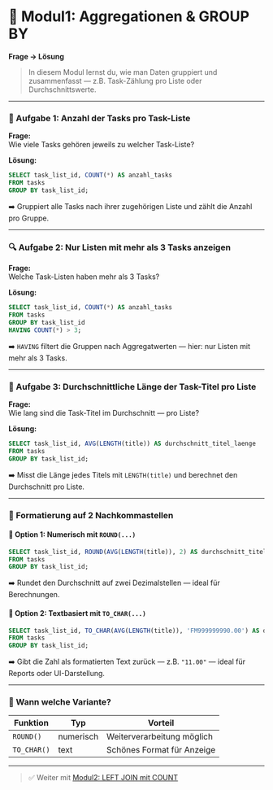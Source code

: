 # 🧮 Modul1: Aggregationen & GROUP BY  
**Frage → Lösung**

> In diesem Modul lernst du, wie man Daten gruppiert und zusammenfasst — z.B. Task-Zählung pro Liste oder Durchschnittswerte.

---

### 🧮 Aufgabe 1: Anzahl der Tasks pro Task-Liste

**Frage:**  
Wie viele Tasks gehören jeweils zu welcher Task-Liste?

**Lösung:**

```sql
SELECT task_list_id, COUNT(*) AS anzahl_tasks
FROM tasks
GROUP BY task_list_id;
```

➡️ Gruppiert alle Tasks nach ihrer zugehörigen Liste und zählt die Anzahl pro Gruppe.

---

### 🔍 Aufgabe 2: Nur Listen mit mehr als 3 Tasks anzeigen

**Frage:**  
Welche Task-Listen haben mehr als 3 Tasks?

**Lösung:**

```sql
SELECT task_list_id, COUNT(*) AS anzahl_tasks
FROM tasks
GROUP BY task_list_id
HAVING COUNT(*) > 3;
```

➡️ `HAVING` filtert die Gruppen nach Aggregatwerten — hier: nur Listen mit mehr als 3 Tasks.

---

### 📏 Aufgabe 3: Durchschnittliche Länge der Task-Titel pro Liste

**Frage:**  
Wie lang sind die Task-Titel im Durchschnitt — pro Liste?

**Lösung:**

```sql
SELECT task_list_id, AVG(LENGTH(title)) AS durchschnitt_titel_laenge
FROM tasks
GROUP BY task_list_id;
```

➡️ Misst die Länge jedes Titels mit `LENGTH(title)` und berechnet den Durchschnitt pro Liste.

---

### 🎯 Formatierung auf 2 Nachkommastellen

#### 🔹 Option 1: Numerisch mit `ROUND(...)`

```sql
SELECT task_list_id, ROUND(AVG(LENGTH(title)), 2) AS durchschnitt_titel_laenge
FROM tasks
GROUP BY task_list_id;
```

➡️ Rundet den Durchschnitt auf zwei Dezimalstellen — ideal für Berechnungen.

#### 🔹 Option 2: Textbasiert mit `TO_CHAR(...)`

```sql
SELECT task_list_id, TO_CHAR(AVG(LENGTH(title)), 'FM999999990.00') AS durchschnitt_titel_laenge
FROM tasks
GROUP BY task_list_id;
```

➡️ Gibt die Zahl als formatierten Text zurück — z.B. `"11.00"` — ideal für Reports oder UI-Darstellung.

---

### 🧠 Wann welche Variante?

| Funktion   | Typ        | Vorteil                         |
|------------|------------|----------------------------------|
| `ROUND()`  | numerisch  | Weiterverarbeitung möglich       |
| `TO_CHAR()`| text       | Schönes Format für Anzeige       |

---

> ✅ Weiter mit [Modul2: LEFT JOIN mit COUNT](MODUL2.md)